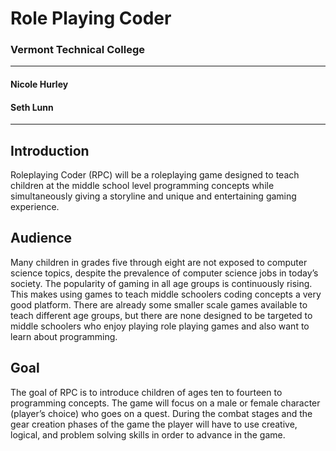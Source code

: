 # Role Playing Coder
### Vermont Technical College
***
#### Nicole Hurley
#### Seth Lunn



---


## Introduction

Roleplaying Coder (RPC) will be a roleplaying game designed to teach children at the middle school level programming concepts while simultaneously giving a storyline and unique and entertaining gaming experience. 

## Audience
Many children in grades five through eight are not exposed to computer science topics, despite the prevalence of computer science jobs in today’s society. The popularity of gaming in all age groups is continuously rising. This makes using games to teach middle schoolers coding concepts a very good platform. There are already some smaller scale games available to teach different age groups, but there are none designed to be targeted to middle schoolers who enjoy playing role playing games and also want to learn about programming. 

## Goal
The goal of RPC is to introduce children of ages ten to fourteen to programming concepts. The game will focus on a male or female character (player’s choice) who goes on a quest. During the combat stages and the gear creation phases of the game the player will have to use creative, logical, and problem solving skills in order to advance in the game.
